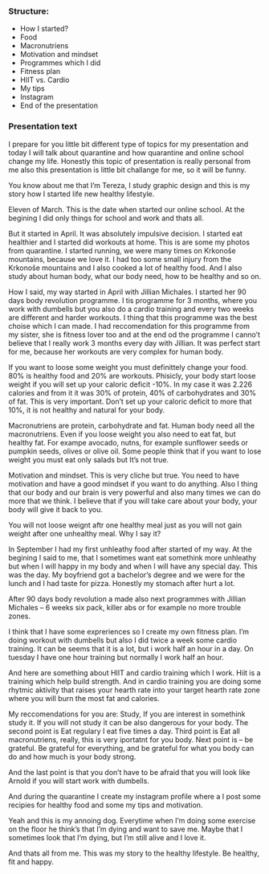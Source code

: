 ### Structure: 
- How I started?
- Food
- Macronutriens
- Motivation and mindset 
- Programmes which I did
- Fitness plan
- HIIT vs. Cardio
- My tips
- Instagram
- End of the presentation

### Presentation text

I prepare for you little bit different type of topics for my presentation and today I will talk about quarantine and how quarantine and online school change my life. Honestly this topic of presentation is really personal from me also this presentation is little bit challange for me, so it will be funny. 

You know about me that I’m Tereza, I study graphic design and this is my story how I started life new healthy lifestyle. 

Eleven of March. This is the date when started our online school. At the begining I did only things for school and work and thats all.

But it started in April. It was absolutely impulsive decision. I started eat healthier and I started did workouts at home. This is are some my photos from quarantine. I started running, we were many times on Krkonoše mountains, because we love it. I had too some small injury from the Krkonoše mountains and I also cooked a lot of healthy food. And I also study about human body, what our body need, how to be healthy and so on.

How I said, my way started in April with Jillian Michales. I started her 90 days body revolution programme. I tis programme for 3 months, where you work with dumbells but you also do a cardio training and every two weeks are different and harder workouts. I thing that this programme was the best choise which I can made. I had reccomendation for this programme from my sister, she is fitness lover too and at the end od the programme I canno’t believe that I really work 3 months every day with Jillian. It was perfect start for me, because her workouts are very complex for human body.

If you want to loose some weight you must definittely change your food. 80% is healthy food and 20% are workouts. Phisicly, your body start loose weight if you will set up your caloric deficit -10%. In my case it was 2.226 calories and from it it was 30% of protein, 40% of carbohydrates and 30% of fat. This is very important. Don’t set up your caloric deficit to more that 10%, it is not healthy and natural for your body. 

Macronutriens are protein, carbohydrate and fat. Human body need all the macronutriens. Even if you loose weight you also need to eat fat, but healthy fat. For exampe avocado, nutns, for example sunflower seeds or pumpkin seeds, olives or olive oil. Some people think that if you want to lose weight you must eat only salads but It’s not true.

Motivation and mindset. This is very cliche but true. You need to have motivation and have a good mindset if you want to do anything. Also I thing that our body and our brain is very powerful and also many times we can do more that we think. I believe that if you will take care about your body, your body will give it back to you. 

You will not loose weignt aftr one healthy meal just as you will not gain weight after one unhealthy meal. Why I say it?

In September I had my first unhleathy food after started of my way. At the begining I said to me, that I sometimes want eat somethink more unhleathy but when I will happy in my body and when I will have any special day. This was the day. My boyfriend got a bachelor’s degree and we were for the lunch and I had taste for pizza. Honestly my stomach after hurt a lot. 

After 90 days body revolution a made also next programmes with Jillian Michales – 6 weeks six pack, killer abs or for example no more trouble zones.

I think that I have some expreriences so I create my own fitness plan. I’m doing workout with dumbells but also I did twice a week some cardio training. It can be seems that it is a lot, but i work half an hour in a day. On tuesday I have one hour training but normally I work half an hour.

And here are something about HIIT and cardio training which I work. Hiit is a training which help build strength. And in cardio training you are doing some rhytmic aktivity that raises your hearth rate into your target hearth rate zone where you will burn the most fat and calories.

My reccomendations for you are: Study, If you are interest in somethink study it. If you will not study it can be also dangerous for your body. The second point is Eat regulary I eat five times a day. Third point is Eat all macronutriens, really, this is very iportatnt for you body. Next point is – be grateful. Be grateful for everything, and be grateful for what you body can do and how much is your body strong.

And the last point is that you don’t have to be afraid that you will look like Arnold if you will start work with dumbells.

And during the quarantine I create my instagram profile where a I post some recipies for healthy food and some my tips and motivation.

Yeah and this is my annoing dog. Everytime when I’m doing some exercise on the floor he think’s that I’m dying and want to save me. Maybe that I sometimes look that I’m dying, but I’m still alive and I love it. 

And thats all from me. This was my story to the healthy lifestyle. Be healthy, fit and happy.
